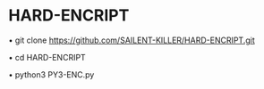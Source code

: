 # HARD-ENCRIPT
• git clone https://github.com/SAILENT-KILLER/HARD-ENCRIPT.git

• cd HARD-ENCRIPT

• python3 PY3-ENC.py
